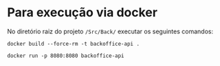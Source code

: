 # Para execução via docker

No diretório raiz do projeto `/Src/Back/` executar os seguintes comandos:

`docker build --force-rm -t backoffice-api .`

`docker run -p 8080:8080 backoffice-api`
